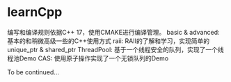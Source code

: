 # learnCpp
编写和编译规则依据C++ 17，使用CMAKE进行编译管理。
basic & advanced: 基本的和稍微高级一些的C++使用方式
raii: RAII的了解和学习，实现简单的  unique_ptr & shared_ptr
ThreadPool: 基于一个线程安全的队列，实现了一个线程池Demo
CAS: 使用原子操作实现了一个无锁队列的Demo


To be continued...
